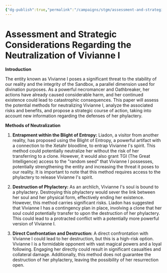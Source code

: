 ```yaml
---
{"dg-publish":true,"permalink":"/campaigns/stgm/assessment-and-strategic-considerations-regarding-the-neutralization-of-vivianne-i/"}
---
```


# Assessment and Strategic Considerations Regarding the Neutralization of Vivianne I

**Introduction**

The entity known as Vivianne I poses a significant threat to the stability of our reality and the integrity of the Sandbox, a parallel dimension used for divination purposes. As a powerful necromancer and Oathbreaker, her actions have already caused considerable harm, and her continued existence could lead to catastrophic consequences. This paper will assess the potential methods for neutralizing Vivianne I, analyze the associated risks and benefits, and propose a strategic course of action, taking into account new information regarding the defenses of her phylactery.

**Methods of Neutralization**

1. **Entrapment within the Blight of Entropy:** Liadon, a visitor from another reality, has proposed using the Blight of Entropy, a powerful artifact with a connection to the Xetahr bloodline, to entrap Vivianne I's spirit. This method could potentially neutralize her without the risk of her transferring to a clone. However, it would also grant TGI (The Great Intelligence) access to the "random seed" that Vivianne I possesses, potentially strengthening the entity and increasing the threat it poses to our reality. It is important to note that this method requires access to the phylactery to release Vivianne I's spirit.
    
2. **Destruction of Phylactery:** As an archlich, Vivianne I's soul is bound to a phylactery. Destroying this phylactery would sever the link between her soul and her physical form, effectively ending her existence. However, this method carries significant risks. Liadon has suggested that Vivianne I has a contingency plan in place, involving a clone that her soul could potentially transfer to upon the destruction of her phylactery. This could lead to a protracted conflict with a potentially more powerful version of Vivianne I.
    
3. **Direct Confrontation and Destruction:** A direct confrontation with Vivianne I could lead to her destruction, but this is a high-risk option. Vivianne I is a formidable opponent with vast magical powers and a loyal following. Engaging her directly could result in significant casualties and collateral damage. Additionally, this method does not guarantee the destruction of her phylactery, leaving the possibility of her resurrection open.